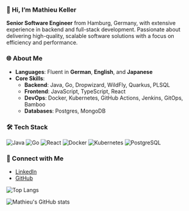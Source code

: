 ### 👋 Hi, I’m Mathieu Keller
**Senior Software Engineer** from Hamburg, Germany, with extensive experience in backend and full-stack development. Passionate about delivering high-quality, scalable software solutions with a focus on efficiency and performance.

### 🌐 About Me
- **Languages**: Fluent in **German**, **English**, and **Japanese**
- **Core Skills**:
  - **Backend**: Java, Go, Dropwizard, WildFly, Quarkus, PLSQL
  - **Frontend**: JavaScript, TypeScript, React
  - **DevOps**: Docker, Kubernetes, GitHub Actions, Jenkins, GitOps, Bamboo
  - **Databases**: Postgres, MongoDB

### 🛠️ Tech Stack
![Java](https://img.shields.io/badge/Java-007396?style=for-the-badge&logo=java&logoColor=white)
![Go](https://img.shields.io/badge/Go-00ADD8?style=for-the-badge&logo=go&logoColor=white)
![React](https://img.shields.io/badge/React-20232A?style=for-the-badge&logo=react&logoColor=61DAFB)
![Docker](https://img.shields.io/badge/Docker-2496ED?style=for-the-badge&logo=docker&logoColor=white)
![Kubernetes](https://img.shields.io/badge/Kubernetes-326CE5?style=for-the-badge&logo=kubernetes&logoColor=white)
![PostgreSQL](https://img.shields.io/badge/PostgreSQL-336791?style=for-the-badge&logo=postgresql&logoColor=white)

### 🔗 Connect with Me
- [LinkedIn](https://www.linkedin.com/in/mathieu-keller-b68131248/)
- [GitHub](https://github.com/mathieu-keller)

![Top Langs](https://github-readme-stats.vercel.app/api/top-langs/?username=mathieu-keller&langs_count=4&theme=codeSTACKr)

![Mathieu's GitHub stats](https://github-readme-stats.vercel.app/api?username=mathieu-keller&hide=issues,contribs&theme=codeSTACKr&show_icons=true&count_private=true&hide_border=true)
